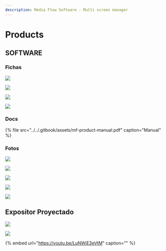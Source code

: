 ```yaml
---
description: Media Flow Software - Multi screen manager
---
```


# Products

## SOFTWARE

### Fichas

![](../../.gitbook/assets/mf-com-overview-face-a.jpg)

![](../../.gitbook/assets/mf-products-soft-ficha-1-.jpg)

![](../../.gitbook/assets/mf-products-soft-ficha-2-.jpg)

![](../../.gitbook/assets/mf-products-soft-ficha-3-.jpg)

### Docs

{% file src="../../.gitbook/assets/mf-product-manual.pdf" caption="Manual" %}

### Fotos

![](../../.gitbook/assets/mf-product-racks-2-.jpg)

![](../../.gitbook/assets/mf-product-racks-1-.jpg)

![](../../.gitbook/assets/mf-com-setups.jpg)

![](../../.gitbook/assets/mf-product-mediaflow-software-1-.jpg)

![](../../.gitbook/assets/mf-2013-03-br-dome-world-trade-center.jpg)

## Expositor Proyectado

![](../../.gitbook/assets/mf-product-expositor-panasonic-road-show.jpg)

![](../../.gitbook/assets/mf-2014-03-ise-adwindow.jpg)

{% embed url="https://youtu.be/LuNWjE3eVtM" caption="" %}

